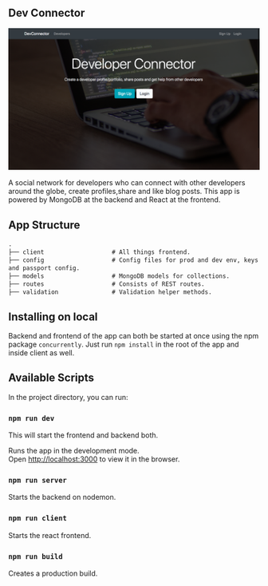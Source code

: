 ## Dev Connector

![](dev.png)

A social network for developers who can connect with other developers around the globe, create profiles,share and like blog posts. This app is powered by MongoDB at the backend and React at the frontend.

## App Structure

    .
    ├── client                   # All things frontend.
    ├── config                   # Config files for prod and dev env, keys and passport config.
    ├── models                   # MongoDB models for collections.
    ├── routes                   # Consists of REST routes.
    ├── validation               # Validation helper methods.

## Installing on local

Backend and frontend of the app can both be started at once using the npm package `concurrently`. Just run `npm install` in the root of the app and inside client as well.

## Available Scripts

In the project directory, you can run:

### `npm run dev`

This will start the frontend and backend both.

Runs the app in the development mode.<br>
Open [http://localhost:3000](http://localhost:3000) to view it in the browser.

### `npm run server`

Starts the backend on nodemon.

### `npm run client`

Starts the react frontend.

### `npm run build`

Creates a production build.
